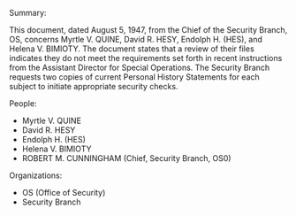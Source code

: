 Summary:

This document, dated August 5, 1947, from the Chief of the Security Branch, OS, concerns Myrtle V. QUINE, David R. HESY, Endolph H. (HES), and Helena V. BIMIOTY. The document states that a review of their files indicates they do not meet the requirements set forth in recent instructions from the Assistant Director for Special Operations. The Security Branch requests two copies of current Personal History Statements for each subject to initiate appropriate security checks.

People:

*   Myrtle V. QUINE
*   David R. HESY
*   Endolph H. (HES)
*   Helena V. BIMIOTY
*   ROBERT M. CUNNINGHAM (Chief, Security Branch, OS0)

Organizations:

*   OS (Office of Security)
*   Security Branch
